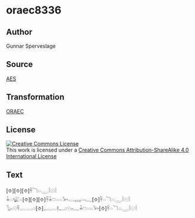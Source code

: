 # oraec8336

## Author

Gunnar Sperveslage

## Source

[AES](https://github.com/simondschweitzer/aes)

## Transformation

[ORAEC](https://oraec.github.io/)

## License

<a rel="license" href="http://creativecommons.org/licenses/by-sa/4.0/"><img alt="Creative Commons License" style="border-width:0" src="https://i.creativecommons.org/l/by-sa/4.0/88x31.png" /></a><br />This work is licensed under a <a rel="license" href="http://creativecommons.org/licenses/by-sa/4.0/">Creative Commons Attribution-ShareAlike 4.0 International License</a>

## Text

[⯑][⯑][⯑]𓋹𓆓𓏏𓇾𓎛𓇳𓎛<br>
𓇓𓏏𓆤𓏏[⯑][⯑][⯑]𓋹𓇓𓈞𓏏𓏏𓅨𓂋𓈘𓏏𓆑[⯑]𓋹𓏏𓆓𓏏𓇾𓎛𓇳𓎛<br>
𓅭𓇳𓋹𓐛𓐙𓏏[⯑]𓉻𓐛𓊢𓂝𓇳𓏤𓆑𓇓𓈞𓏏𓏏𓅨[⯑]𓋹𓏏𓆓𓏏𓇾𓎛𓇳𓎛<br>
